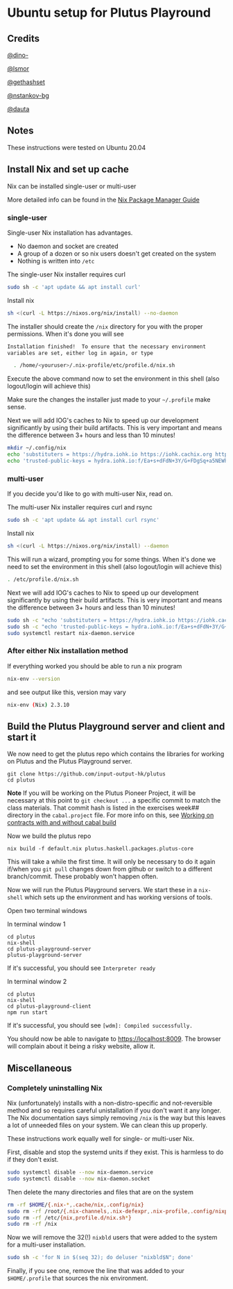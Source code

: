 # Ubuntu setup for Plutus Playround

## Credits

[@dino-](https://github.com/dino-)

[@lsmor](https://github.com/lsmor)

[@gethashset](https://github.com/gethashset)

[@nstankov-bg](https://github.com/nstankov-bg)

[@dauta](https://github.com/dauta)


## Notes

These instructions were tested on Ubuntu 20.04


## Install Nix and set up cache

Nix can be installed single-user or multi-user

More detailed info can be found in the
[Nix Package Manager Guide](https://nixos.org/manual/nix/stable)


### single-user

Single-user Nix installation has advantages. 
 - No daemon and socket are created
 - A group of a dozen or so nix users doesn't get created on the system
 - Nothing is written into `/etc`

The single-user Nix installer requires curl

```bash
sudo sh -c 'apt update && apt install curl'
```

Install nix

```bash
sh <(curl -L https://nixos.org/nix/install) --no-daemon
```

The installer should create the `/nix` directory for you with the proper
permissions. When it's done you will see

```bash
Installation finished!  To ensure that the necessary environment
variables are set, either log in again, or type

  . /home/<youruser>/.nix-profile/etc/profile.d/nix.sh
```

Execute the above command now to set the environment in this shell (also
logout/login will achieve this)

Make sure the changes the installer just made to your `~/.profile` make sense.

Next we will add IOG's caches to Nix to speed up our development significantly
by using their build artifacts. This is very important and means the difference
between 3+ hours and less than 10 minutes!

```bash
mkdir ~/.config/nix
echo 'substituters = https://hydra.iohk.io https://iohk.cachix.org https://cache.nixos.org/' >> ~/.config/nix/nix.conf
echo 'trusted-public-keys = hydra.iohk.io:f/Ea+s+dFdN+3Y/G+FDgSq+a5NEWhJGzdjvKNGv0/EQ= iohk.cachix.org-1:DpRUyj7h7V830dp/i6Nti+NEO2/nhblbov/8MW7Rqoo= cache.nixos.org-1:6NCHdD59X431o0gWypbMrAURkbJ16ZPMQFGspcDShjY=' >> ~/.config/nix/nix.conf
```


### multi-user

If you decide you'd like to go with multi-user Nix, read on.

The multi-user Nix installer requires curl and rsync

```bash
sudo sh -c 'apt update && apt install curl rsync'
```

Install nix

```bash
sh <(curl -L https://nixos.org/nix/install) --daemon
```

This will run a wizard, prompting you for some things. When it's done we need
to set the environment in this shell (also logout/login will achieve this)

```bash
. /etc/profile.d/nix.sh
```

Next we will add IOG's caches to Nix to speed up our development significantly
by using their build artifacts. This is very important and means the difference
between 3+ hours and less than 10 minutes!

```bash
sudo sh -c "echo 'substituters = https://hydra.iohk.io https://iohk.cachix.org https://cache.nixos.org/' >> /etc/nix/nix.conf"
sudo sh -c "echo 'trusted-public-keys = hydra.iohk.io:f/Ea+s+dFdN+3Y/G+FDgSq+a5NEWhJGzdjvKNGv0/EQ= iohk.cachix.org-1:DpRUyj7h7V830dp/i6Nti+NEO2/nhblbov/8MW7Rqoo= cache.nixos.org-1:6NCHdD59X431o0gWypbMrAURkbJ16ZPMQFGspcDShjY=' >> /etc/nix/nix.conf"
sudo systemctl restart nix-daemon.service
```

### After either Nix installation method

If everything worked you should be able to run a nix program

```bash
nix-env --version
```

and see output like this, version may vary

```bash
nix-env (Nix) 2.3.10
```

## Build the Plutus Playground server and client and start it

We now need to get the plutus repo which contains the libraries for
working on Plutus and the Plutus Playground server.

```ssh
git clone https://github.com/input-output-hk/plutus
cd plutus
```

**Note** If you will be working on the Plutus Pioneer Project, it will be
necessary at this point to `git checkout ...` a specific commit to match the
class materials. That commit hash is listed in the exercises week## directory
in the `cabal.project` file. For more info on this, see [Working on contracts with and without cabal build](https://docs.plutus-community.com/docs/setup/CabalBuild.html)

Now we build the plutus repo

```ssh
nix build -f default.nix plutus.haskell.packages.plutus-core
```

This will take a while the first time. It will only be necessary to do it again
if/when you `git pull` changes down from github or switch to a different
branch/commit. These probably won't happen often.

Now we will run the Plutus Playground servers. We start these in a `nix-shell`
which sets up the environment and has working versions of tools.

Open two terminal windows

In terminal window 1

```ssh
cd plutus
nix-shell
cd plutus-playground-server
plutus-playground-server
```

If it's successful, you should see `Interpreter ready`

In terminal window 2

```ssh
cd plutus
nix-shell
cd plutus-playground-client
npm run start
```

If it's successful, you should see `[wdm]: Compiled successfully.`

You should now be able to navigate to <https://localhost:8009>. The browser
will complain about it being a risky website, allow it.


## Miscellaneous

### Completely uninstalling Nix

Nix (unfortunately) installs with a non-distro-specific and not-reversible
method and so requires careful unistallation if you don't want it any longer.
The Nix documentation says simply removing `/nix` is the way but this leaves a
lot of unneeded files on your system. We can clean this up properly.

These instructions work equally well for single- or multi-user Nix.

First, disable and stop the systemd units if they exist. This is harmless to
do if they don't exist.

```bash
sudo systemctl disable --now nix-daemon.service
sudo systemctl disable --now nix-daemon.socket
```

Then delete the many directories and files that are on the system

```bash
rm -rf $HOME/{.nix-*,.cache/nix,.config/nix}
sudo rm -rf /root/{.nix-channels,.nix-defexpr,.nix-profile,.config/nixpkgs,.cache/nix}
sudo rm -rf /etc/{nix,profile.d/nix.sh*}
sudo rm -rf /nix
```

Now we will remove the 32(!) `nixbld` users that were added to the system for a
multi-user installation.

```bash
sudo sh -c 'for N in $(seq 32); do deluser "nixbld$N"; done'
```

Finally, if you see one, remove the line that was added to your
`$HOME/.profile` that sources the nix environment.
